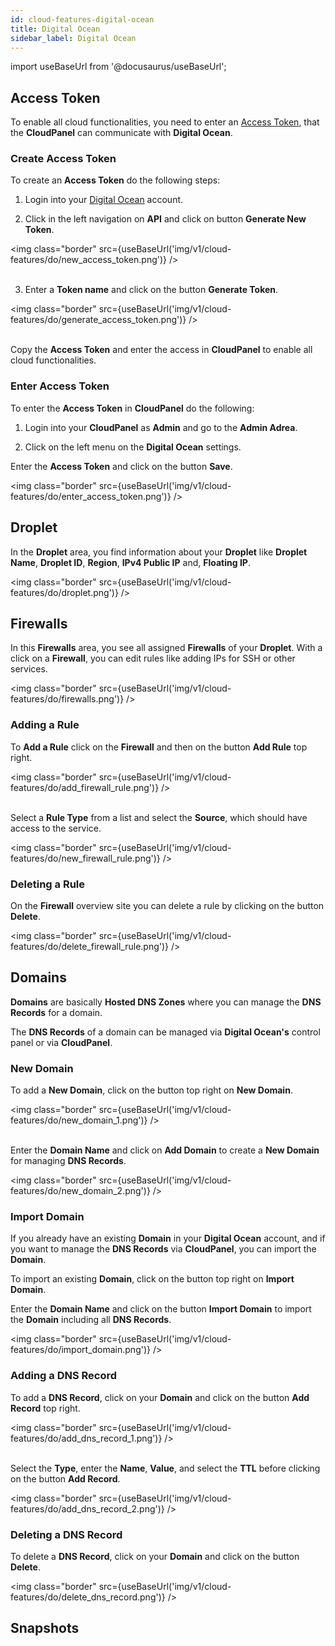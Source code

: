 ```yaml
---
id: cloud-features-digital-ocean
title: Digital Ocean
sidebar_label: Digital Ocean
---
```


import useBaseUrl from '@docusaurus/useBaseUrl';

## Access Token

To enable all cloud functionalities, you need to enter an [Access Token](https://www.digitalocean.com/docs/apis-clis/api/create-personal-access-token/),
that the **CloudPanel** can communicate with **Digital Ocean**.

### Create Access Token

To create an **Access Token** do the following steps:

1) Login into your [Digital Ocean](https://cloud.digitalocean.com/login) account. <br />

2) Click in the left navigation on **API** and click on button **Generate New Token**.

<img class="border" src={useBaseUrl('img/v1/cloud-features/do/new_access_token.png')} /> <br /><br />

3) Enter a **Token name** and click on the button **Generate Token**.

<img class="border" src={useBaseUrl('img/v1/cloud-features/do/generate_access_token.png')} /> <br /><br />

Copy the **Access Token** and enter the access in **CloudPanel** to enable all cloud functionalities.

### Enter Access Token

To enter the **Access Token** in **CloudPanel** do the following:

1) Login into your **CloudPanel** as **Admin** and go to the **Admin Adrea**.

2) Click on the left menu on the **Digital Ocean** settings.

Enter the **Access Token** and click on the button **Save**.

<img class="border" src={useBaseUrl('img/v1/cloud-features/do/enter_access_token.png')} /> 

## Droplet

In the **Droplet** area, you find information about your **Droplet** like **Droplet Name**, **Droplet ID**,
**Region**, **IPv4 Public IP** and, **Floating IP**.

<img class="border" src={useBaseUrl('img/v1/cloud-features/do/droplet.png')} /> 

## Firewalls

In this **Firewalls** area, you see all assigned **Firewalls** of your **Droplet**.
With a click on a **Firewall**, you can edit rules like adding IPs for SSH or other services.

<img class="border" src={useBaseUrl('img/v1/cloud-features/do/firewalls.png')} /> 

### Adding a Rule

To **Add a Rule** click on the **Firewall** and then on the button **Add Rule** top right.

<img class="border" src={useBaseUrl('img/v1/cloud-features/do/add_firewall_rule.png')} /> <br /><br />

Select a **Rule Type** from a list and select the **Source**, which should have access to the service.

<img class="border" src={useBaseUrl('img/v1/cloud-features/do/new_firewall_rule.png')} />

### Deleting a Rule

On the **Firewall** overview site you can delete a rule by clicking on the button **Delete**.

<img class="border" src={useBaseUrl('img/v1/cloud-features/do/delete_firewall_rule.png')} />

## Domains

**Domains** are basically **Hosted DNS Zones** where you can manage the **DNS Records** for a domain.

The **DNS Records** of a domain can be managed via **Digital Ocean's** control panel or via **CloudPanel**.

### New Domain

To add a **New Domain**, click on the button top right on **New Domain**.

<img class="border" src={useBaseUrl('img/v1/cloud-features/do/new_domain_1.png')} /> <br /><br />

Enter the **Domain Name** and click on **Add Domain** to create a **New Domain** for managing **DNS Records**.

<img class="border" src={useBaseUrl('img/v1/cloud-features/do/new_domain_2.png')} />

### Import Domain

If you already have an existing **Domain** in your **Digital Ocean** account, 
and if you want to manage the **DNS Records** via **CloudPanel**, you can import the **Domain**.

To import an existing **Domain**, click on the button top right on **Import Domain**.

Enter the **Domain Name** and click on the button **Import Domain** to import the **Domain** including all **DNS Records**.

<img class="border" src={useBaseUrl('img/v1/cloud-features/do/import_domain.png')} />

### Adding a DNS Record

To add a **DNS Record**, click on your **Domain** and click on the button **Add Record** top right.

<img class="border" src={useBaseUrl('img/v1/cloud-features/do/add_dns_record_1.png')} /> <br /><br />

Select the **Type**, enter the **Name**, **Value**, and select the **TTL** before clicking on the button **Add Record**.

<img class="border" src={useBaseUrl('img/v1/cloud-features/do/add_dns_record_2.png')} />

### Deleting a DNS Record

To delete a **DNS Record**, click on your **Domain** and click on the button **Delete**.

<img class="border" src={useBaseUrl('img/v1/cloud-features/do/delete_dns_record.png')} />

## Snapshots